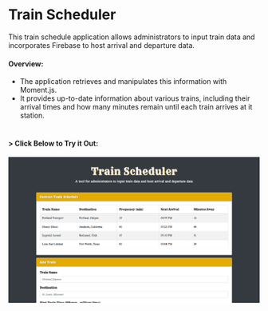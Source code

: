 # Train Scheduler

This train schedule application allows administrators to input train data and incorporates Firebase to host arrival and departure data.

#### Overview:
* The application retrieves and manipulates this information with Moment.js.
* It provides up-to-date information about various trains, including their arrival times and how many minutes remain until each train arrives at it station.

#

#### > __Click Below to Try it Out:__
[![Train Scheduler](assets/trainscheduler1.png)](https://aolaleye.github.io/train-scheduler/)
